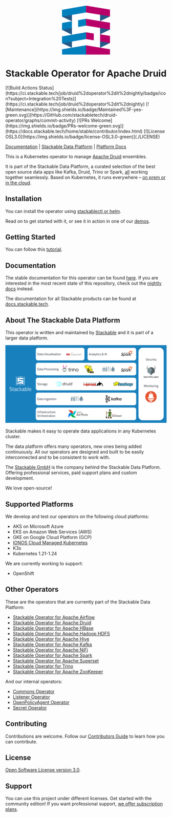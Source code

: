 <p align="center">
  <img width="150" src="./.readme/static/borrowed/Icon_Stackable.svg" alt="Stackable Logo"/>
</p>

<h1 align="center">Stackable Operator for Apache Druid</h1>
[![Build Actions Status](https://ci.stackable.tech/job/druid%2doperator%2dit%2dnightly/badge/icon?subject=Integration%20Tests)](https://ci.stackable.tech/job/druid%2doperator%2dit%2dnightly)
[![Maintenance](https://img.shields.io/badge/Maintained%3F-yes-green.svg)](https://GitHub.com/stackabletech/druid-operator/graphs/commit-activity)
[![PRs Welcome](https://img.shields.io/badge/PRs-welcome-green.svg)](https://docs.stackable.tech/home/stable/contributor/index.html)
[![License OSL3.0](https://img.shields.io/badge/license-OSL3.0-green)](./LICENSE)

[Documentation](https://docs.stackable.tech/druid-operator/stable/index.html) | [Stackable Data Platform](https://stackable.tech/) | [Platform Docs](https://docs.stackable.tech/)

This is a Kubernetes operator to manage [Apache Druid](https://druid.apache.org/) ensembles.

It is part of the Stackable Data Platform, a curated selection of the best open source data apps like Kafka, Druid, Trino or Spark, [all](#other-operators) working together seamlessly. Based on Kubernetes, it runs everywhere – [on prem or in the cloud](#supported-platforms).

## Installation

You can install the operator using [stackablectl or helm](https://docs.stackable.tech/druid/stable/getting_started/installation.html).

Read on to get started with it, or see it in action in one of our [demos](https://stackable.tech/en/demos/).

## Getting Started

You can follow this [tutorial](https://docs.stackable.tech/druid/stable/getting_started/first_steps.html).

## Documentation

The stable documentation for this operator can be found [here](https://docs.stackable.tech/druid/stable/index.html).
If you are interested in the most recent state of this repository, check out the [nightly docs](https://docs.stackable.tech/druid/nightly/index.html) instead.

The documentation for all Stackable products can be found at [docs.stackable.tech](https://docs.stackable.tech).


## About The Stackable Data Platform

This operator is written and maintained by [Stackable](https://www.stackable.tech) and it is part of a larger data platform.

![Stackable Data Platform Overview](./.readme/static/borrowed/sdp_overview.png)

Stackable makes it easy to operate data applications in any Kubernetes cluster.

The data platform offers many operators, new ones being added continuously. All our operators are designed and built to be easily interconnected and to be consistent to work with.

The [Stackable GmbH](https://stackable.tech/) is the company behind the Stackable Data Platform. Offering professional services, paid support plans and custom development.

We love open-source!

## Supported Platforms

We develop and test our operators on the following cloud platforms:

* AKS on Microsoft Azure
* EKS on Amazon Web Services (AWS)
* GKE on Google Cloud Platform (GCP)
* [IONOS Cloud Managed Kubernetes](https://cloud.ionos.com/managed/kubernetes)
* K3s
* Kubernetes 1.21-1.24

We are currently working to support:

* OpenShift

## Other Operators

These are the operators that are currently part of the Stackable Data Platform:

* [Stackable Operator for Apache Airflow](https://github.com/stackabletech/airflow-operator)
* [Stackable Operator for Apache Druid](https://github.com/stackabletech/druid-operator)
* [Stackable Operator for Apache HBase](https://github.com/stackabletech/hbase-operator)
* [Stackable Operator for Apache Hadoop HDFS](https://github.com/stackabletech/hdfs-operator)
* [Stackable Operator for Apache Hive](https://github.com/stackabletech/hive-operator)
* [Stackable Operator for Apache Kafka](https://github.com/stackabletech/kafka-operator)
* [Stackable Operator for Apache NiFi](https://github.com/stackabletech/nifi-operator)
* [Stackable Operator for Apache Spark](https://github.com/stackabletech/spark-k8s-operator)
* [Stackable Operator for Apache Superset](https://github.com/stackabletech/superset-operator)
* [Stackable Operator for Trino](https://github.com/stackabletech/trino-operator)
* [Stackable Operator for Apache ZooKeeper](https://github.com/stackabletech/zookeeper-operator)

And our internal operators:

* [Commons Operator](https://github.com/stackabletech/commons-operator)
* [Listener Operator](https://github.com/stackabletech/listener-operator)
* [OpenPolicyAgent Operator](https://github.com/stackabletech/opa-operator)
* [Secret Operator](https://github.com/stackabletech/secret-operator)

## Contributing

Contributions are welcome. Follow our [Contributors Guide](https://docs.stackable.tech/home/stable/contributor/index.html) to learn how you can contribute.

## License

[Open Software License version 3.0](./LICENSE).

## Support

You can use this project under different licenses. Get started with the community edition! If you want professional support, [we offer subscription plans](https://stackable.tech/en/plans/).
